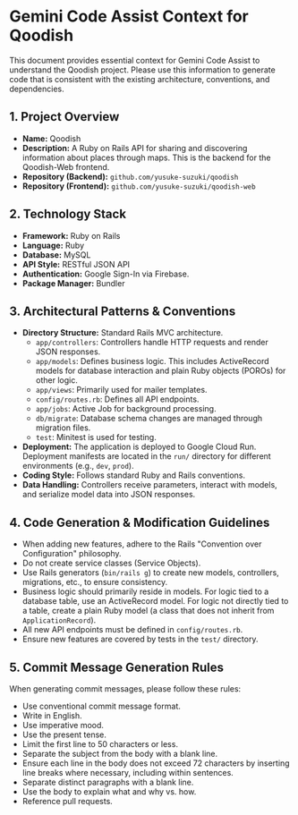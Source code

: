 # Gemini Code Assist Context for Qoodish

This document provides essential context for Gemini Code Assist to understand the Qoodish project. Please use this information to generate code that is consistent with the existing architecture, conventions, and dependencies.

## 1. Project Overview

- **Name:** Qoodish
- **Description:** A Ruby on Rails API for sharing and discovering information about places through maps. This is the backend for the Qoodish-Web frontend.
- **Repository (Backend):** `github.com/yusuke-suzuki/qoodish`
- **Repository (Frontend):** `github.com/yusuke-suzuki/qoodish-web`

## 2. Technology Stack

- **Framework:** Ruby on Rails
- **Language:** Ruby
- **Database:** MySQL
- **API Style:** RESTful JSON API
- **Authentication:** Google Sign-In via Firebase.
- **Package Manager:** Bundler

## 3. Architectural Patterns & Conventions

- **Directory Structure:** Standard Rails MVC architecture.
    - `app/controllers`: Controllers handle HTTP requests and render JSON responses.
    - `app/models`: Defines business logic. This includes ActiveRecord models for database interaction and plain Ruby objects (POROs) for other logic.
    - `app/views`: Primarily used for mailer templates.
    - `config/routes.rb`: Defines all API endpoints.
    - `app/jobs`: Active Job for background processing.
    - `db/migrate`: Database schema changes are managed through migration files.
    - `test`: Minitest is used for testing.
- **Deployment:** The application is deployed to Google Cloud Run. Deployment manifests are located in the `run/` directory for different environments (e.g., `dev`, `prod`).
- **Coding Style:** Follows standard Ruby and Rails conventions.
- **Data Handling:** Controllers receive parameters, interact with models, and serialize model data into JSON responses.

## 4. Code Generation & Modification Guidelines

- When adding new features, adhere to the Rails "Convention over Configuration" philosophy.
- Do not create service classes (Service Objects).
- Use Rails generators (`bin/rails g`) to create new models, controllers, migrations, etc., to ensure consistency.
- Business logic should primarily reside in models. For logic tied to a database table, use an ActiveRecord model. For logic not directly tied to a table, create a plain Ruby model (a class that does not inherit from `ApplicationRecord`).
- All new API endpoints must be defined in `config/routes.rb`.
- Ensure new features are covered by tests in the `test/` directory.

## 5. Commit Message Generation Rules

When generating commit messages, please follow these rules:

- Use conventional commit message format.
- Write in English.
- Use imperative mood.
- Use the present tense.
- Limit the first line to 50 characters or less.
- Separate the subject from the body with a blank line.
- Ensure each line in the body does not exceed 72 characters by inserting line breaks where necessary, including within sentences.
- Separate distinct paragraphs with a blank line.
- Use the body to explain what and why vs. how.
- Reference pull requests.
